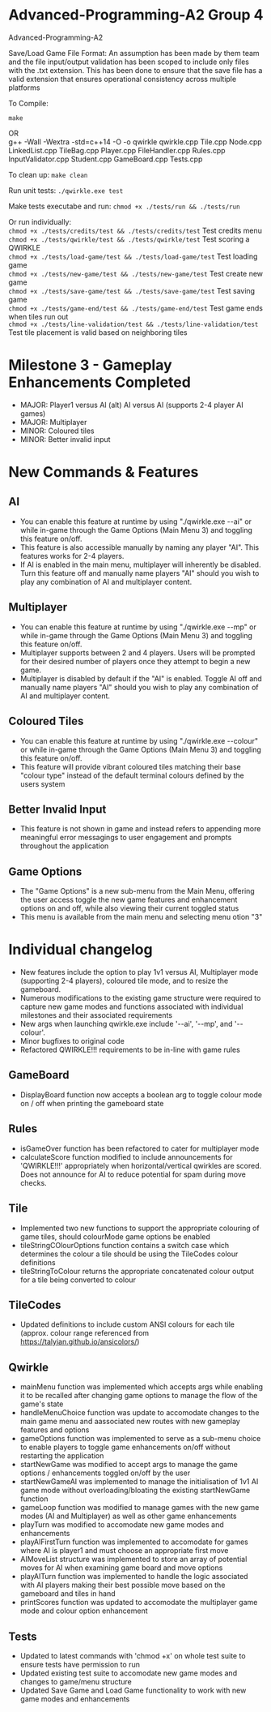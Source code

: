 # Advanced-Programming-A2 Group 4
Advanced-Programming-A2

Save/Load Game File Format: An assumption has been made by them team and the file input/output validation has been scoped to include only files with the .txt extension. This has been done to ensure that the save file has a valid extension that ensures operational consistency across multiple platforms

To Compile: 

 `make`<br>
 
OR<br>
 g++ -Wall -Wextra -std=c++14 -O -o qwirkle qwirkle.cpp Tile.cpp Node.cpp LinkedList.cpp TileBag.cpp Player.cpp FileHandler.cpp Rules.cpp InputValidator.cpp Student.cpp GameBoard.cpp Tests.cpp
 
To clean up: `make clean`
 
Run unit tests: `./qwirkle.exe test`

Make tests executabe and run: `chmod +x ./tests/run && ./tests/run`

Or run individually:<br>
 `chmod +x ./tests/credits/test && ./tests/credits/test` Test credits menu<br>
 `chmod +x ./tests/qwirkle/test && ./tests/qwirkle/test` Test scoring a QWIRKLE<br>
 `chmod +x ./tests/load-game/test && ./tests/load-game/test` Test loading game<br>
 `chmod +x ./tests/new-game/test && ./tests/new-game/test` Test create new game<br>
 `chmod +x ./tests/save-game/test && ./tests/save-game/test` Test saving game<br>
 `chmod +x ./tests/game-end/test && ./tests/game-end/test` Test game ends when tiles run out<br>
 `chmod +x ./tests/line-validation/test && ./tests/line-validation/test` Test tile placement is valid based on neighboring tiles<br>

# Milestone 3 - Gameplay Enhancements Completed
- MAJOR: Player1 versus AI (alt) AI versus AI (supports 2-4 player AI games)
- MAJOR: Multiplayer  			
- MINOR: Coloured tiles 
- MINOR: Better invalid input 

# New Commands & Features

## AI 
- You can enable this feature at runtime by using "./qwirkle.exe --ai" or while in-game through the Game Options (Main Menu 3) and toggling this feature on/off. 
- This feature is also accessible manually by naming any player "AI". This features works for 2-4 players. 
- If AI is enabled in the main menu, multiplayer will inherently be disabled. Turn this feature off and manually name players "AI" should you wish to play any combination of AI and multiplayer content. 

## Multiplayer
- You can enable this feature at runtime by using "./qwirkle.exe --mp" or while in-game through the Game Options (Main Menu 3) and toggling this feature on/off. 
- Multiplayer supports between 2 and 4 players. Users will be prompted for their desired number of players once they attempt to begin a new game. 
- Multiplayer is disabled by default if the "AI" is enabled. Toggle AI off and manually name players "AI" should you wish to play any combination of AI and multiplayer content. 

## Coloured Tiles
- You can enable this feature at runtime by using "./qwirkle.exe --colour" or while in-game through the Game Options (Main Menu 3) and toggling this feature on/off. 
- This feature will provide vibrant coloured tiles matching their base "colour type" instead of the default terminal colours defined by the users system

## Better Invalid Input
- This feature is not shown in game and instead refers to appending more meaningful error messagings to user engagement and prompts throughout the application

## Game Options
- The "Game Options" is a new sub-menu from the Main Menu, offering the user access toggle the new game features and enhancement options on and off, while also viewing their current toggled status
- This menu is available from the main menu and selecting menu otion "3"

# Individual changelog 
- New features include the option to play 1v1 versus AI, Multiplayer mode (supporting 2-4 players), coloured tile mode, and to resize the gameboard. 
- Numerous modifications to the existing game structure were required to capture new game modes and functions associated with individual milestones and their associated requirements
- New args when launching qwirkle.exe include '--ai', '--mp', and '--colour'.
- Minor bugfixes to original code
- Refactored QWIRKLE!!! requirements to be in-line with game rules

## GameBoard 
- DisplayBoard function now accepts a boolean arg to toggle colour mode on / off when printing the gameboard state

## Rules
- isGameOver function has been refactored to cater for multiplayer mode
- calculateScore function modified to include announcements for 'QWIRKLE!!!' appropriately when horizontal/vertical qwirkles are scored. Does not announce for AI to reduce potential for spam during move checks.

## Tile
- Implemented two new functions to support the appropriate colouring of game tiles, should colourMode game options be enabled
- tileStringCOlourOptions function contains a switch case which determines the colour a tile should be using the TileCodes colour definitions
- tileStringToColour returns the appropriate concatenated colour output for a tile being converted to colour

## TileCodes
- Updated definitions to include custom ANSI colours for each tile (approx. colour range referenced from https://talyian.github.io/ansicolors/)

## Qwirkle
- mainMenu function was implemented which accepts args while enabling it to be recalled after changing game options to manage the flow of the game's state 
- handleMenuChoice function was update to accomodate changes to the main game menu and aassociated new routes with new gameplay features and options
- gameOptions function was implemented to serve as a sub-menu choice to enable players to toggle game enhancements on/off without restarting the application
- startNewGame was modified to accept args to manage the game options / enhancements toggled on/off by the user
- startNewGameAI was implemented to manage the initialisation of 1v1 AI game mode without overloading/bloating the existing startNewGame function
- gameLoop function was modified to manage games with the new game modes (AI and Multiplayer) as well as other game enhancements
- playTurn was modified to accomodate new game modes and enhancements 
- playAIFirstTurn function was implemented to accomodate for games where AI is player1 and must choose an appropriate first move 
- AIMoveList structure was implemented to store an array of potential moves for AI when examining game board and move options 
- playAITurn function was implemented to handle the logic associated with AI players making their best possible move based on the gameboard and tiles in hand
- printScores function was updated to accomodate the multiplayer game mode and colour option enhancement

## Tests
- Updated to latest commands with 'chmod +x' on whole test suite to ensure tests have permission to run
- Updated existing test suite to accomodate new game modes and changes to game/menu structure
- Updated Save Game and Load Game functionality to work with new game modes and enhancements